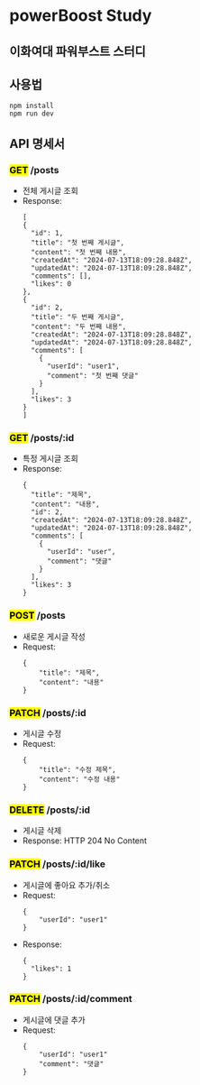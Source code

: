# powerBoost Study
## 이화여대 파워부스트 스터디

## 사용법
```
npm install
npm run dev
```

## API 명세서

### <mark>GET</mark> /posts
- 전체 게시글 조회
- Response:
  ```
  [
  {
    "id": 1,
    "title": "첫 번째 게시글",
    "content": "첫 번째 내용",
    "createdAt": "2024-07-13T18:09:28.848Z",
    "updatedAt": "2024-07-13T18:09:28.848Z",
    "comments": [],
    "likes": 0
  },
  {
    "id": 2,
    "title": "두 번째 게시글",
    "content": "두 번째 내용",
    "createdAt": "2024-07-13T18:09:28.848Z",
    "updatedAt": "2024-07-13T18:09:28.848Z",
    "comments": [
      {
        "userId": "user1",
        "comment": "첫 번째 댓글"
      }
    ],
    "likes": 3
  }
  ]
  ```
  

### <mark>GET</mark> /posts/:id
- 특정 게시글 조회
- Response:
  ```
  {
    "title": "제목",
    "content": "내용",
    "id": 2,
    "createdAt": "2024-07-13T18:09:28.848Z",
    "updatedAt": "2024-07-13T18:09:28.848Z",
    "comments": [
      {
        "userId": "user",
        "comment": "댓글"
      }
    ],
    "likes": 3
  }
  ```
  

### <mark>POST</mark> /posts
- 새로운 게시글 작성
- Request:
  ```
  {
      "title": "제목",
      "content": "내용"
  }
  ```
  

### <mark>PATCH</mark> /posts/:id
- 게시글 수정
- Request:
  ```
  {
      "title": "수정 제목",
      "content": "수정 내용"
  }
  ```
  

### <mark>DELETE</mark> /posts/:id
- 게시글 삭제
- Response: HTTP 204 No Content


### <mark>PATCH</mark> /posts/:id/like
- 게시글에 좋아요 추가/취소
- Request:
  ```
  {
      "userId": "user1"
  }
  ```
- Response:
  ```
  {  
    "likes": 1
  }
  ```
  

### <mark>PATCH</mark> /posts/:id/comment
- 게시글에 댓글 추가
- Request: 
  ```
  {
      "userId": "user1"
      "comment": "댓글"
  }
  ```
